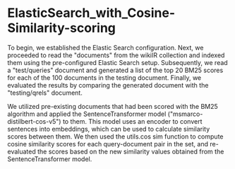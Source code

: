 # ElasticSearch_with_Cosine-Similarity-scoring
To begin, we established the Elastic Search configuration. Next, we proceeded to read the "documents" 
from the wikiIR collection and indexed them using the pre-configured Elastic Search setup. 
Subsequently, we read a "test/queries" document and generated a list of the top 20 BM25 scores for 
each of the 100 documents in the testing document. Finally, we evaluated the results by comparing the 
generated document with the "testing/qrels" document.

We utilized pre-existing documents that had been scored with the BM25 algorithm and applied the 
SentenceTransformer model ("msmarco-distilbert-cos-v5") to them. This model uses an encoder to 
convert sentences into embeddings, which can be used to calculate similarity scores between them. 
We then used the utils.cos sim function to compute cosine similarity scores for each query-document 
pair in the set, and re-evaluated the scores based on the new similarity values obtained from the 
SentenceTransformer model.
